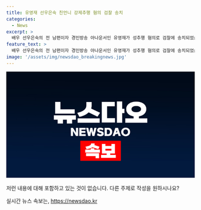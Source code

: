 ```yaml
---
title: 유영재 선우은숙 친언니 강제추행 혐의 검찰 송치
categories:
  - News
excerpt: >
  배우 선우은숙의 전 남편이자 경인방송 아나운서인 유영재가 성추행 혐의로 검찰에 송치되었습니다. 1978년에 데뷔한 선우은숙은 2007년 이혼 후 2022년 유영재와 재혼했으나, 4월에는 사실혼 관계를 숨긴 채 결혼했다는 이유로 혼인 취소 소송을 제기했습니다. 또한, 2023년부터 다섯 차례에 걸쳐 친언니를 상대로 강제 추행했다는 혐의로 유영재를 고소했습니다. (총 149자)
feature_text: >
  배우 선우은숙의 전 남편이자 경인방송 아나운서인 유영재가 성추행 혐의로 검찰에 송치되었습니다. 1978년에 데뷔한 선우은숙은 2007년 이혼 후 2022년 유영재와 재혼했으나, 4월에는 사실혼 관계를 숨긴 채 결혼했다는 이유로 혼인 취소 소송을 제기했습니다. 또한, 2023년부터 다섯 차례에 걸쳐 친언니를 상대로 강제 추행했다는 혐의로 유영재를 고소했습니다. (총 149자)
image: '/assets/img/newsdao_breakingnews.jpg'
---
```


<p><img src="/assets/img/newsdao_breakingnews.jpg" alt="pcversion 속보" /></p>

<p>저런 내용에 대해 포함하고 있는 것이 없습니다. 다른 주제로 작성을 원하시나요?</p>
실시간 뉴스 속보는, <a href="https://newsdao.kr" rel="dofollow">https://newsdao.kr</a>


